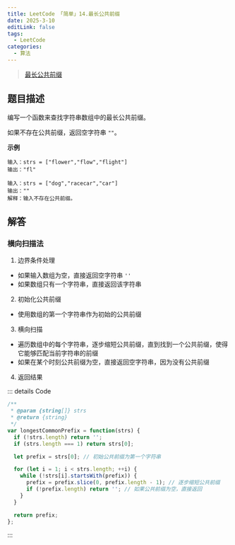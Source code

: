 ```yaml
---
title: LeetCode 「简单」14.最长公共前缀
date: 2025-3-10
editLink: false
tags:
  - LeetCode
categories:
  - 算法
---
```


> [最长公共前缀](https://leetcode.cn/problems/longest-common-prefix/description/)

## 题目描述

编写一个函数来查找字符串数组中的最长公共前缀。

如果不存在公共前缀，返回空字符串 `""`。

**示例**

```
输入：strs = ["flower","flow","flight"]
输出："fl"

输入：strs = ["dog","racecar","car"]
输出：""
解释：输入不存在公共前缀。
```

## 解答

### 横向扫描法

1. 边界条件处理
  - 如果输入数组为空，直接返回空字符串 `''`
  - 如果数组只有一个字符串，直接返回该字符串
2. 初始化公共前缀
  - 使用数组的第一个字符串作为初始的公共前缀
3. 横向扫描
  - 遍历数组中的每个字符串，逐步缩短公共前缀，直到找到一个公共前缀，使得它能够匹配当前字符串的前缀
  - 如果在某个时刻公共前缀为空，直接返回空字符串，因为没有公共前缀
4. 返回结果

::: details Code
```js
/**
 * @param {string[]} strs
 * @return {string}
 */
var longestCommonPrefix = function(strs) {
  if (!strs.length) return '';
  if (strs.length === 1) return strs[0];

  let prefix = strs[0]; // 初始公共前缀为第一个字符串

  for (let i = 1; i < strs.length; ++i) {
    while (!strs[i].startsWith(prefix)) {
      prefix = prefix.slice(0, prefix.length - 1); // 逐步缩短公共前缀
      if (!prefix.length) return ''; // 如果公共前缀为空，直接返回
    }
  }

  return prefix;
};
```
:::
